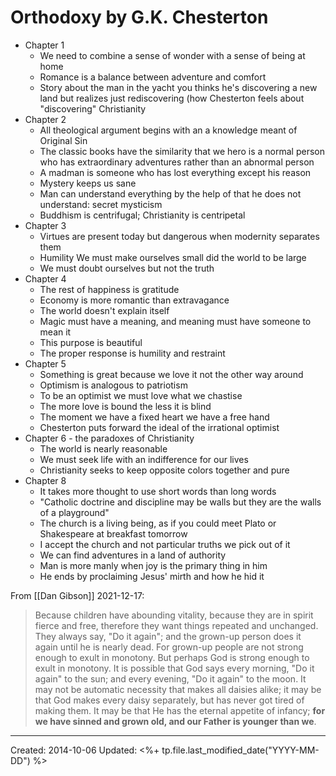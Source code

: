 
# Orthodoxy by G.K. Chesterton 

* Chapter 1
    * We need to combine a sense of wonder with a sense of being at home
    * Romance is a balance between adventure and comfort
    * Story about the man in the yacht you thinks he's discovering a new land but realizes just rediscovering (how Chesterton feels about "discovering" Christianity
* Chapter 2
    * All theological argument begins with an a knowledge meant of Original Sin
    * The classic books have the similarity that we hero is a normal person who has extraordinary adventures rather than an abnormal person
    * A madman is someone who has lost everything except his reason
    * Mystery keeps us sane 
    * Man can understand everything by the help of that he does not understand: secret mysticism
    * Buddhism is centrifugal; Christianity is centripetal 
* Chapter 3
    * Virtues are present today but dangerous when modernity separates them 
    * Humility We must make ourselves small did the world to be large 
    * We must doubt ourselves but not the truth 
* Chapter 4
    * The rest of happiness is gratitude 
    * Economy is more romantic than extravagance 
    * The world doesn't explain itself
    * Magic must have a meaning, and meaning must have someone to mean it
    * This purpose is beautiful
    * The proper response is humility and restraint 
* Chapter 5
    * Something is great because we love it not the other way around
    * Optimism is analogous to patriotism
    * To be an optimist we must love what we chastise
    * The more love is bound the less it is blind
    * The moment we have a fixed heart we have a free hand 
    * Chesterton puts forward the ideal of the irrational optimist 
* Chapter 6 - the paradoxes of Christianity 
    * The world is nearly reasonable 
    * We must seek life with an indifference for our lives
    * Christianity seeks to keep opposite colors together and pure 
* Chapter 8
    * It takes more thought to use short words than long words 
    * "Catholic doctrine and discipline may be walls but they are the walls of a playground"
    * The church is a living being, as if you could meet Plato or Shakespeare at breakfast tomorrow 
    * I accept the church and not particular truths we pick out of it 
    * We can find adventures in a land of authority 
    * Man is more manly when joy is the primary thing in him
    * He ends by proclaiming Jesus' mirth and how he hid it 


From [[Dan Gibson]] 2021-12-17:
>Because children have abounding vitality, because they are in spirit fierce and free, therefore they want things repeated and unchanged. They always say, "Do it again"; and the grown-up person does it again until he is nearly dead. For grown-up people are not strong enough to exult in monotony. But perhaps God is strong enough to exult in monotony. It is possible that God says every morning, "Do it again" to the sun; and every evening, "Do it again" to the moon. It may not be automatic necessity that makes all daisies alike; it may be that God makes every daisy separately, but has never got tired of making them. It may be that He has the eternal appetite of infancy; **for we have sinned and grown old, and our Father is younger than we**.

---
Created: 2014-10-06
Updated: <%+ tp.file.last_modified_date("YYYY-MM-DD") %>

